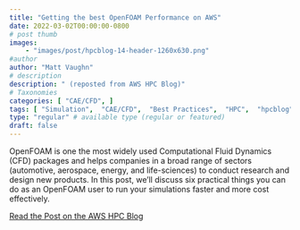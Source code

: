 ```yaml
---
title: "Getting the best OpenFOAM Performance on AWS"
date: 2022-03-02T00:00:00-0800
# post thumb
images:
    - "images/post/hpcblog-14-header-1260x630.png"
#author
author: "Matt Vaughn"
# description
description: " (reposted from AWS HPC Blog)"
# Taxonomies
categories: [ "CAE/CFD", ]
tags: [ "Simulation",  "CAE/CFD",  "Best Practices",  "HPC",  "hpcblog", ]
type: "regular" # available type (regular or featured)
draft: false
---
```


OpenFOAM is one the most widely used Computational Fluid Dynamics (CFD) packages and helps companies in a broad range of sectors (automotive, aerospace, energy, and life-sciences) to conduct research and design new products. In this post, we’ll discuss six practical things you can do as an OpenFOAM user to run your simulations faster and more cost effectively.

<a href="{{ url }}" class="btn btn-primary btn-lg active" role="button" aria-pressed="true" style="margin-top: 8px;">Read the Post on the AWS HPC Blog</a>